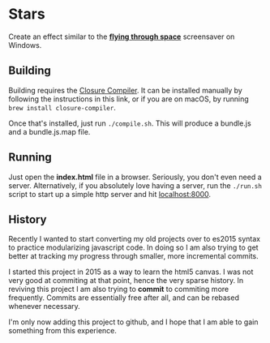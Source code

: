 # Stars

Create an effect similar to the [__flying through space__](https://www.youtube.com/watch?v=SiSXDEIu3GI) screensaver on Windows.

## Building

Building requires the [Closure Compiler](https://github.com/google/closure-compiler).
It can be installed manually by following the instructions in this link, or
if you are on macOS, by running `brew install closure-compiler`.

Once that's installed, just run `./compile.sh`. This will produce a bundle.js
and a bundle.js.map file.

## Running

Just open the __index.html__ file in a browser. Seriously, you don't even need a server.
Alternatively, if you absolutely love having a server, run the `./run.sh` script to start up
a simple http server and hit [localhost:8000](http://localhost:8000).

## History

Recently I wanted to start converting my old projects over to es2015 syntax
to practice modularizing javascript code. In doing so I am also trying to get better
at tracking my progress through smaller, more incremental commits.

I started this project in 2015 as a way to learn the html5 canvas. I was not very good at
commiting at that point, hence the very sparse history. In reviving this project I am also
trying to __commit__ to commiting more frequently. Commits are essentially free after all,
and can be rebased whenever necessary.

I'm only now adding this project to github, and I hope that I am able to gain something
from this experience.
